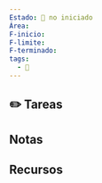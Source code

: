 ```yaml
---
Estado: 🔴 no iniciado
Área: 
F-inicio: 
F-limite: 
F-terminado: 
tags:
  - 💼
---
```

## ✏️ Tareas

## Notas

## Recursos